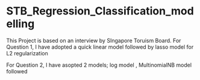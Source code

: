 # STB_Regression_Classification_modelling

This Project is based on an interview by SIngapore Toruism Board.
For Question 1, I have adopted a quick linear model followed by lasso model for L2 regularization

For Question 2, I have asopted 2 models; log model , MultinomialNB model followed

